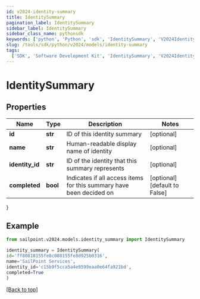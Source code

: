 ```yaml
---
id: v2024-identity-summary
title: IdentitySummary
pagination_label: IdentitySummary
sidebar_label: IdentitySummary
sidebar_class_name: pythonsdk
keywords: ['python', 'Python', 'sdk', 'IdentitySummary', 'V2024IdentitySummary']
slug: /tools/sdk/python/v2024/models/identity-summary
tags:
  ['SDK', 'Software Development Kit', 'IdentitySummary', 'V2024IdentitySummary']
---
```


# IdentitySummary

## Properties

| Name | Type | Description | Notes |
| --- | --- | --- | --- |
| **id** | **str** | ID of this identity summary | [optional] |
| **name** | **str** | Human-readable display name of identity | [optional] |
| **identity_id** | **str** | ID of the identity that this summary represents | [optional] |
| **completed** | **bool** | Indicates if all access items for this summary have been decided on | [optional] [default to False] |

}

## Example

```python
from sailpoint.v2024.models.identity_summary import IdentitySummary

identity_summary = IdentitySummary(
id='ff80818155fe8c080155fe8d925b0316',
name='SailPoint Services',
identity_id='c15b9f5cca5a4e9599eaa0e64fa921bd',
completed=True
)

```

[[Back to top]](#)
